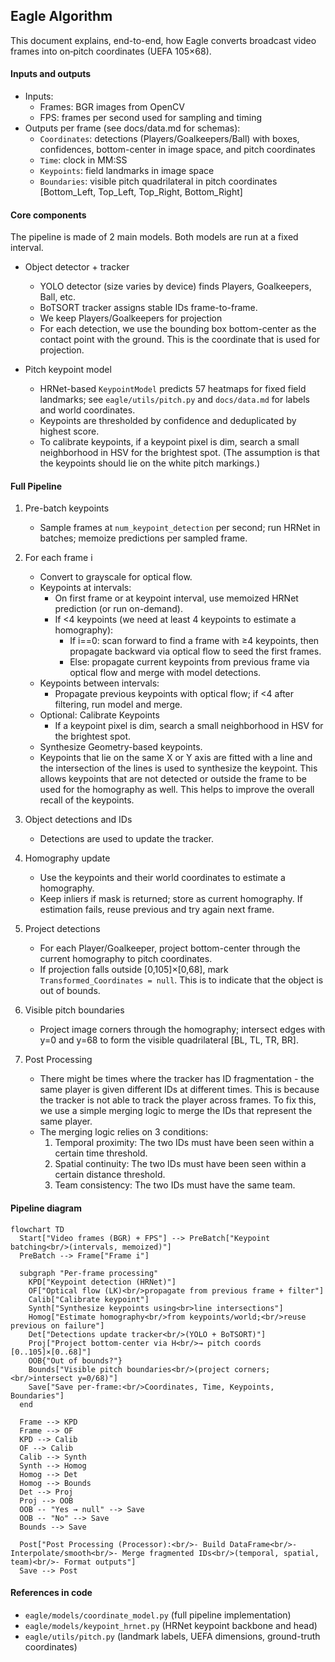 ## Eagle Algorithm

This document explains, end-to-end, how Eagle converts broadcast video frames into on‑pitch coordinates (UEFA 105×68).

#### Inputs and outputs
- Inputs:
  - Frames: BGR images from OpenCV
  - FPS: frames per second used for sampling and timing
- Outputs per frame (see docs/data.md for schemas):
  - `Coordinates`: detections (Players/Goalkeepers/Ball) with boxes, confidences, bottom-center in image space, and pitch coordinates
  - `Time`: clock in MM:SS
  - `Keypoints`: field landmarks in image space
  - `Boundaries`: visible pitch quadrilateral in pitch coordinates [Bottom_Left, Top_Left, Top_Right, Bottom_Right]

#### Core components
The pipeline is made of 2 main models. Both models are run at a fixed interval.
- Object detector + tracker
  - YOLO detector (size varies by device) finds Players, Goalkeepers, Ball, etc.
  - BoTSORT tracker assigns stable IDs frame-to-frame.
  - We keep Players/Goalkeepers for projection
  - For each detection, we use the bounding box bottom-center as the contact point with the ground. This is the coordinate that is used for projection.

- Pitch keypoint model
  - HRNet-based `KeypointModel` predicts 57 heatmaps for fixed field landmarks; see `eagle/utils/pitch.py` and `docs/data.md` for labels and world coordinates.
  - Keypoints are thresholded by confidence and deduplicated by highest score.
  - To calibrate keypoints, if a keypoint pixel is dim, search a small neighborhood in HSV for the brightest spot. (The assumption is that the keypoints should lie on the white pitch markings.)

#### Full Pipeline
1) Pre-batch keypoints
   - Sample frames at `num_keypoint_detection` per second; run HRNet in batches; memoize predictions per sampled frame.

2) For each frame i
   - Convert to grayscale for optical flow.
   - Keypoints at intervals:
     - On first frame or at keypoint interval, use memoized HRNet prediction (or run on-demand).
     - If <4 keypoints (we need at least 4 keypoints to estimate a homography):
       - If i==0: scan forward to find a frame with ≥4 keypoints, then propagate backward via optical flow to seed the first frames.
       - Else: propagate current keypoints from previous frame via optical flow and merge with model detections.
   - Keypoints between intervals:
     - Propagate previous keypoints with optical flow; if <4 after filtering, run model and merge.
   - Optional: Calibrate Keypoints
     - If a keypoint pixel is dim, search a small neighborhood in HSV for the brightest spot. 
   - Synthesize Geometry-based keypoints. 
    - Keypoints that lie on the same X or Y axis are fitted with a line and the intersection of the lines is used to synthesize the keypoint. This allows keypoints that are not detected or outside the frame to be used for the homography as well. This helps to improve the overall recall of the keypoints.

3) Object detections and IDs
   - Detections are used to update the tracker.

4) Homography update
   - Use the keypoints and their world coordinates to estimate a homography.
   - Keep inliers if mask is returned; store as current homography. If estimation fails, reuse previous and try again next frame.

5) Project detections
   - For each Player/Goalkeeper, project bottom-center through the current homography to pitch coordinates.
   - If projection falls outside [0,105]×[0,68], mark `Transformed_Coordinates = null`. This is to indicate that the object is out of bounds.

6) Visible pitch boundaries
   - Project image corners through the homography; intersect edges with y=0 and y=68 to form the visible quadrilateral [BL, TL, TR, BR].

7) Post Processing
    - There might be times where the tracker has ID fragmentation - the same player is given different IDs at different times. This is because the tracker is not able to track the player across frames. To fix this, we use a simple merging logic to merge the IDs that represent the same player.
    - The merging logic relies on 3 conditions:
      1) Temporal proximity: The two IDs must have been seen within a certain time threshold.
      2) Spatial continuity: The two IDs must have been seen within a certain distance threshold.
      3) Team consistency: The two IDs must have the same team.

#### Pipeline diagram
```mermaid
flowchart TD
  Start["Video frames (BGR) + FPS"] --> PreBatch["Keypoint batching<br/>(intervals, memoized)"]
  PreBatch --> Frame["Frame i"]

  subgraph "Per-frame processing"
    KPD["Keypoint detection (HRNet)"]
    OF["Optical flow (LK)<br/>propagate from previous frame + filter"]
    Calib["Calibrate keypoint"]
    Synth["Synthesize keypoints using<br>line intersections"]
    Homog["Estimate homography<br/>from keypoints/world;<br/>reuse previous on failure"]
    Det["Detections update tracker<br/>(YOLO + BoTSORT)"]
    Proj["Project bottom-center via H<br/>→ pitch coords [0..105]×[0..68]"]
    OOB{"Out of bounds?"}
    Bounds["Visible pitch boundaries<br/>(project corners;<br/>intersect y=0/68)"]
    Save["Save per-frame:<br/>Coordinates, Time, Keypoints, Boundaries"]
  end

  Frame --> KPD
  Frame --> OF
  KPD --> Calib
  OF --> Calib
  Calib --> Synth
  Synth --> Homog
  Homog --> Det
  Homog --> Bounds
  Det --> Proj
  Proj --> OOB
  OOB -- "Yes → null" --> Save
  OOB -- "No" --> Save
  Bounds --> Save

  Post["Post Processing (Processor):<br/>- Build DataFrame<br/>- Interpolate/smooth<br/>- Merge fragmented IDs<br/>(temporal, spatial, team)<br/>- Format outputs"]
  Save --> Post
```

#### References in code
- `eagle/models/coordinate_model.py` (full pipeline implementation)
- `eagle/models/keypoint_hrnet.py` (HRNet keypoint backbone and head)
- `eagle/utils/pitch.py` (landmark labels, UEFA dimensions, ground-truth coordinates)